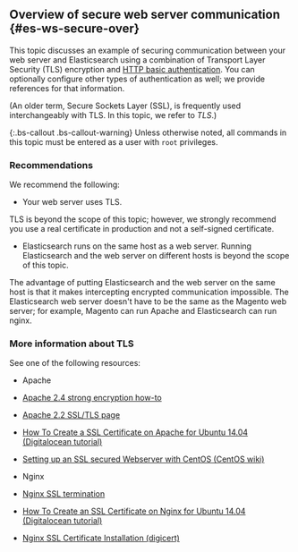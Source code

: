 ## Overview of secure web server communication {#es-ws-secure-over}

This topic discusses an example of securing communication between your web server and Elasticsearch using a combination of Transport Layer Security (TLS) encryption and [HTTP basic authentication](http://tools.ietf.org/html/rfc2617). You can optionally configure other types of authentication as well; we provide references for that information.

(An older term, Secure Sockets Layer (SSL), is frequently used interchangeably with TLS. In this topic, we refer to *TLS*.)

{:.bs-callout .bs-callout-warning}
Unless otherwise noted, all commands in this topic must be entered as a user with `root` privileges.

### Recommendations

We recommend the following:

* Your web server uses TLS.

 TLS is beyond the scope of this topic; however, we strongly recommend you use a real certificate in production and not a self-signed certificate.
* Elasticsearch runs on the same host as a web server. Running Elasticsearch and the web server on different hosts is beyond the scope of this topic.

 The advantage of putting Elasticsearch and the web server on the same host is that it makes intercepting encrypted communication impossible. The Elasticsearch web server doesn't have to be the same as the Magento web server; for example, Magento can run Apache and Elasticsearch can run nginx.

### More information about TLS

See one of the following resources:

* Apache

 * [Apache 2.4 strong encryption how-to](https://httpd.apache.org/docs/2.4/ssl/ssl_howto.html)
 * [Apache 2.2 SSL/TLS page](https://httpd.apache.org/docs/2.2/en/ssl/)
 * [How To Create a SSL Certificate on Apache for Ubuntu 14.04 (Digitalocean tutorial)](https://www.digitalocean.com/community/tutorials/how-to-create-a-ssl-certificate-on-apache-for-ubuntu-14-04)
 * [Setting up an SSL secured Webserver with CentOS (CentOS wiki)](https://wiki.centos.org/HowTos/Https)

* Nginx

 * [Nginx SSL termination](https://www.nginx.com/resources/admin-guide/nginx-ssl-termination/)
 * [How To Create an SSL Certificate on Nginx for Ubuntu 14.04 (Digitalocean tutorial)](https://www.digitalocean.com/community/tutorials/how-to-create-an-ssl-certificate-on-nginx-for-ubuntu-14-04)
 * [Nginx SSL Certificate Installation (digicert)](https://www.digicert.com/ssl-certificate-installation-nginx.htm)
